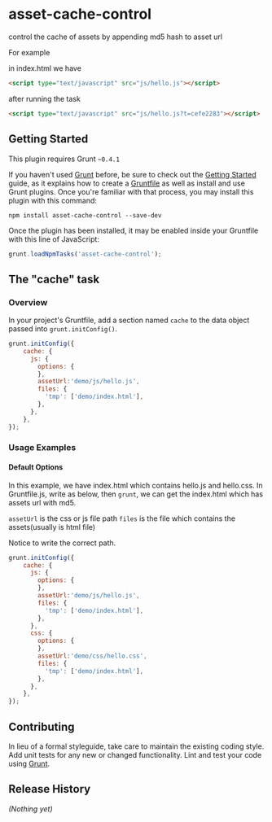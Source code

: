 # asset-cache-control

control the cache of assets by appending md5 hash to asset url

For example

in index.html we have

```html
<script type="text/javascript" src="js/hello.js"></script>
```


after running the task

```html
<script type="text/javascript" src="js/hello.js?t=cefe2283"></script>
```
## Getting Started
This plugin requires Grunt `~0.4.1`

If you haven't used [Grunt](http://gruntjs.com/) before, be sure to check out the [Getting Started](http://gruntjs.com/getting-started) guide, as it explains how to create a [Gruntfile](http://gruntjs.com/sample-gruntfile) as well as install and use Grunt plugins. Once you're familiar with that process, you may install this plugin with this command:

```shell
npm install asset-cache-control --save-dev
```

Once the plugin has been installed, it may be enabled inside your Gruntfile with this line of JavaScript:

```js
grunt.loadNpmTasks('asset-cache-control');
```

## The "cache" task

### Overview
In your project's Gruntfile, add a section named `cache` to the data object passed into `grunt.initConfig()`.

```js
grunt.initConfig({
    cache: {
      js: {
        options: {
        },
		assetUrl:'demo/js/hello.js',
        files: {
          'tmp': ['demo/index.html'],
        },
      },
    },
});
```



### Usage Examples

#### Default Options
In this example, we have index.html which contains hello.js and hello.css.
In Gruntfile.js, write as below, then `grunt`, we can get the index.html which has assets url with md5.

`assetUrl` is the css or js file path
`files` is the file which contains the assets(usually is html file)

Notice to write the correct path.

```js
grunt.initConfig({
    cache: {
      js: {
        options: {
        },
		assetUrl:'demo/js/hello.js',
        files: {
          'tmp': ['demo/index.html'],
        },
      },
      css: {
        options: {
        },
		assetUrl:'demo/css/hello.css',
        files: {
          'tmp': ['demo/index.html'],
        },
      },
    },
});
```


## Contributing
In lieu of a formal styleguide, take care to maintain the existing coding style. Add unit tests for any new or changed functionality. Lint and test your code using [Grunt](http://gruntjs.com/).

## Release History
_(Nothing yet)_
